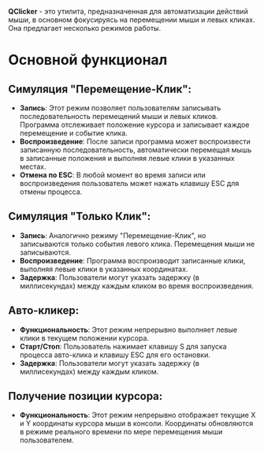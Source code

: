 **QClicker** - это утилита, предназначенная для автоматизации действий мыши, в основном фокусируясь на перемещении мыши и левых кликах. Она предлагает несколько режимов работы.

# Основной функционал

## Симуляция "Перемещение-Клик":

- **Запись**: Этот режим позволяет пользователям записывать последовательность перемещений мыши и левых кликов. Программа отслеживает положение курсора и записывает каждое перемещение и событие клика.
- **Воспроизведение**: После записи программа может воспроизвести записанную последовательность, автоматически перемещая мышь в записанные положения и выполняя левые клики в указанных местах.
- **Отмена по ESC**: В любой момент во время записи или воспроизведения пользователь может нажать клавишу ESC для отмены процесса.

## Симуляция "Только Клик":

- **Запись**: Аналогично режиму "Перемещение-Клик", но записываются только события левого клика. Перемещения мыши не записываются.
- **Воспроизведение**: Программа воспроизводит записанные клики, выполняя левые клики в указанных координатах.
- **Задержка**: Пользователи могут указать задержку (в миллисекундах) между каждым кликом во время воспроизведения.

## Авто-кликер:

- **Функциональность**: Этот режим непрерывно выполняет левые клики в текущем положении курсора.
- **Старт/Стоп**: Пользователь нажимает клавишу S для запуска процесса авто-клика и клавишу ESC для его остановки.
- **Задержка**: Пользователи могут указать задержку (в миллисекундах) между каждым кликом.

## Получение позиции курсора:

- **Функциональность**: Этот режим непрерывно отображает текущие X и Y координаты курсора мыши в консоли. Координаты обновляются в режиме реального времени по мере перемещения мыши пользователем.